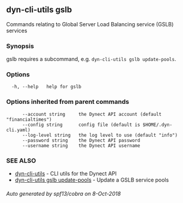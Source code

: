 ## dyn-cli-utils gslb

Commands relating to Global Server Load Balancing service (GSLB) services

### Synopsis

gslb requires a subcommand, e.g. `dyn-cli-utils gslb update-pools`.

### Options

```
  -h, --help   help for gslb
```

### Options inherited from parent commands

```
      --account string     the Dynect API account (default "financialtimes")
      --config string      config file (default is $HOME/.dyn-cli.yaml)
      --log-level string   the log level to use (default "info")
      --password string    the Dynect API password
      --username string    the Dynect API username
```

### SEE ALSO

* [dyn-cli-utils](dyn-cli-utils.md)	 - CLI utils for the Dynect API
* [dyn-cli-utils gslb update-pools](dyn-cli-utils_gslb_update-pools.md)	 - Update a GSLB service pools

###### Auto generated by spf13/cobra on 8-Oct-2018
